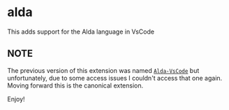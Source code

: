 # alda

This adds support for the Alda language in VsCode

## NOTE

The previous version of this extension was named [`Alda-VsCode`](https://marketplace.visualstudio.com/items?itemName=abhi18av.alda-vscode&ssr=false#qna) but unfortunately, due to some access issues I couldn't access that one again. Moving forward this is the canonical extension.

Enjoy!
